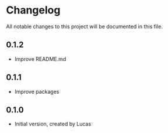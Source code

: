 # Changelog
All notable changes to this project will be documented in this file.

## 0.1.2

- Improve README.md

## 0.1.1

- Improve packages

## 0.1.0

- Initial version, created by Lucas

